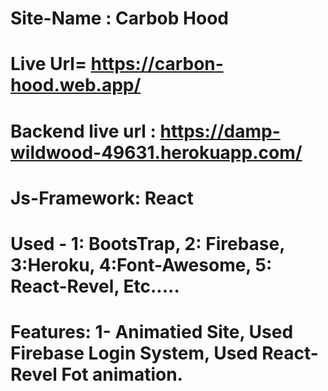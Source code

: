 # Site-Name : Carbob Hood 
# Live Url= https://carbon-hood.web.app/
# Backend live url : https://damp-wildwood-49631.herokuapp.com/

#  Js-Framework: React 
# Used - 1: BootsTrap, 2: Firebase, 3:Heroku, 4:Font-Awesome, 5: React-Revel, Etc.....
# Features: 1- Animatied Site, Used Firebase Login System, Used React-Revel Fot animation.
